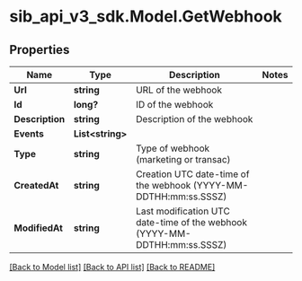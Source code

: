 # sib_api_v3_sdk.Model.GetWebhook
## Properties

Name | Type | Description | Notes
------------ | ------------- | ------------- | -------------
**Url** | **string** | URL of the webhook | 
**Id** | **long?** | ID of the webhook | 
**Description** | **string** | Description of the webhook | 
**Events** | **List&lt;string&gt;** |  | 
**Type** | **string** | Type of webhook (marketing or transac) | 
**CreatedAt** | **string** | Creation UTC date-time of the webhook (YYYY-MM-DDTHH:mm:ss.SSSZ) | 
**ModifiedAt** | **string** | Last modification UTC date-time of the webhook (YYYY-MM-DDTHH:mm:ss.SSSZ) | 

[[Back to Model list]](../README.md#documentation-for-models) [[Back to API list]](../README.md#documentation-for-api-endpoints) [[Back to README]](../README.md)

